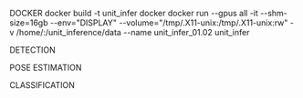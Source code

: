 DOCKER
docker build -t unit_infer docker
docker run --gpus all -it --shm-size=16gb --env="DISPLAY" --volume="/tmp/.X11-unix:/tmp/.X11-unix:rw" -v /home/:/unit_inference/data --name unit_infer_01.02 unit_infer

DETECTION

POSE ESTIMATION

CLASSIFICATION
